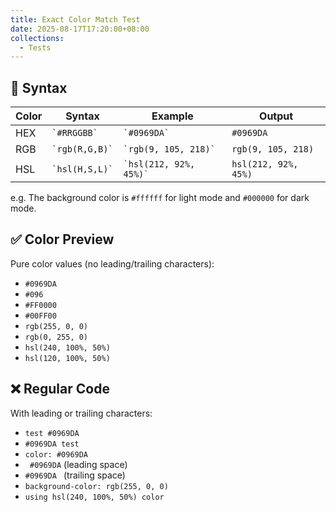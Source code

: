 ```yaml
---
title: Exact Color Match Test
date: 2025-08-17T17:20:00+08:00
collections:
  - Tests
---
```


## 📝 Syntax

| Color | Syntax             | Example                    | Output               |
| ----- | ------------------ | -------------------------- | -------------------- |
| HEX   | `` `#RRGGBB` ``    | `` `#0969DA` ``            | `#0969DA`            |
| RGB   | `` `rgb(R,G,B)` `` | `` `rgb(9, 105, 218)` ``   | `rgb(9, 105, 218)`   |
| HSL   | `` `hsl(H,S,L)` `` | `` `hsl(212, 92%, 45%)` `` | `hsl(212, 92%, 45%)` |

e.g. The background color is `#ffffff` for light mode and `#000000` for dark mode.

## ✅ Color Preview

Pure color values (no leading/trailing characters):

- `#0969DA`
- `#096`
- `#FF0000`
- `#00FF00`
- `rgb(255, 0, 0)`
- `rgb(0, 255, 0)`
- `hsl(240, 100%, 50%)`
- `hsl(120, 100%, 50%)`

## ❌ Regular Code

With leading or trailing characters:

- `test #0969DA`
- `#0969DA test`
- `color: #0969DA`
- ` #0969DA` (leading space)
- `#0969DA ` (trailing space)
- `background-color: rgb(255, 0, 0)`
- `using hsl(240, 100%, 50%) color`
